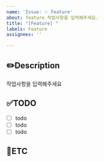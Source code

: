 ```yaml
---
name: 'Issue: ✨ Feature'
about: feature 작업사항을 입력해주세요.
title: "[Feature] "
labels: Feature
assignees: ''

---
```


✏️Description
-
작업사항을 입력해주세요

✅TODO
-
- [ ] todo
- [ ] todo
- [ ] todo

🐾ETC
-
